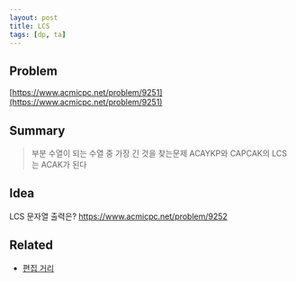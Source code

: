 ```yaml
---
layout: post
title: LCS
tags: [dp, ta]
---
```

## Problem
[https://www.acmicpc.net/problem/9251](https://www.acmicpc.net/problem/9251)

## Summary

> 부분 수열이 되는 수열 중 가장 긴 것을 찾는문제
> ACAYKP와 CAPCAK의 LCS는 ACAK가 된다

## Idea

LCS 문자열 출력은?
https://www.acmicpc.net/problem/9252



## Related

* [편집 거리](https://www.acmicpc.net/problem/7620)
